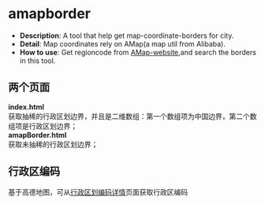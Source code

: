 # amapborder

- **Description**: A tool that help get map-coordinate-borders for city.
- **Detail**: Map coordinates rely on AMap(a map util from Alibaba).
- **How to use**: Get regioncode from [AMap-website](https://webapi.amap.com/ui/1.0/ui/geo/DistrictExplorer/examples/group.html),and search the borders in this tool.



## 两个页面
**index.html**<br/>
获取抽稀的行政区划边界，并且是二维数组：第一个数组项为中国边界，第二个数组项是行政区划边界；<br/>
**amapBorder.html**<br/>
获取未抽稀的行政区划边界；

## 行政区编码
基于高德地图，可从[行政区划编码详情](https://webapi.amap.com/ui/1.0/ui/geo/DistrictExplorer/examples/group.html)页面获取行政区编码

